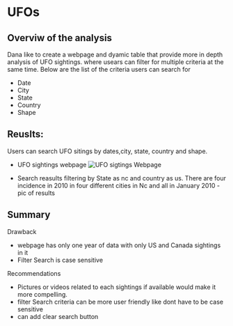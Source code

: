 # UFOs
## Overviw of the analysis
  Dana like to create a webpage and dyamic table that provide more in depth analysis of UFO sightings. where usears can filter for multiple criteria at the same time.
Below are the list of the criteria users can search for

  - Date
  - City
  - State
  - Country
  - Shape

## Reuslts:
  Users can search UFO sitings by dates,city, state, country and shape.
   - UFO sightings webpage
   ![UFO sigtings Webpage](ttps://github.com/Hanitapatel/UFOs/blob/main/static/images/UFO%20sightings%20Webpage.png)
   
   - Search reasults filtering by State as nc and country as us. There are four incidence in 2010 in four different cities in Nc and all in January 2010
   -pic of results
  
  
## Summary
 Drawback
  - webpage has only one year of data with only US and Canada sightings in it
  - Filter Search is case sensitive 

 Recommendations
  - Pictures or videos related to each sightings if available would make it more compelling.
  - filter Search criteria can be more user friendly like dont have to be case sensitive
  - can add clear search button 
  
 
